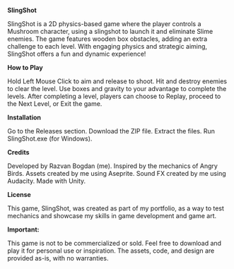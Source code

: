 **SlingShot**

SlingShot is a 2D physics-based game where the player controls a Mushroom character, using a slingshot to launch it and eliminate Slime enemies.
The game features wooden box obstacles, adding an extra challenge to each level.
With engaging physics and strategic aiming, SlingShot offers a fun and dynamic experience!

**How to Play**

Hold Left Mouse Click to aim and release to shoot.
Hit and destroy enemies to clear the level.
Use boxes and gravity to your advantage to complete the levels.
After completing a level, players can choose to Replay, proceed to the Next Level, or Exit the game.

**Installation**

Go to the Releases section.
Download the ZIP file.
Extract the files.
Run SlingShot.exe (for Windows).

**Credits**

Developed by Razvan Bogdan (me).
Inspired by the mechanics of Angry Birds.
Assets created by me using Aseprite.
Sound FX created by me using Audacity.
Made with Unity.

**License**

This game, SlingShot, was created as part of my portfolio, as a way to test mechanics and showcase my skills in game development and game art.

**Important:**

This game is not to be commercialized or sold.
Feel free to download and play it for personal use or inspiration.
The assets, code, and design are provided as-is, with no warranties.

